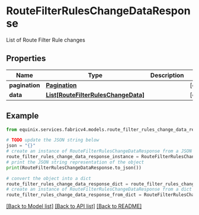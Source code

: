 # RouteFilterRulesChangeDataResponse

List of Route Filter Rule changes

## Properties

Name | Type | Description | Notes
------------ | ------------- | ------------- | -------------
**pagination** | [**Pagination**](Pagination.md) |  | [optional] 
**data** | [**List[RouteFilterRulesChangeData]**](RouteFilterRulesChangeData.md) |  | [optional] 

## Example

```python
from equinix.services.fabricv4.models.route_filter_rules_change_data_response import RouteFilterRulesChangeDataResponse

# TODO update the JSON string below
json = "{}"
# create an instance of RouteFilterRulesChangeDataResponse from a JSON string
route_filter_rules_change_data_response_instance = RouteFilterRulesChangeDataResponse.from_json(json)
# print the JSON string representation of the object
print(RouteFilterRulesChangeDataResponse.to_json())

# convert the object into a dict
route_filter_rules_change_data_response_dict = route_filter_rules_change_data_response_instance.to_dict()
# create an instance of RouteFilterRulesChangeDataResponse from a dict
route_filter_rules_change_data_response_from_dict = RouteFilterRulesChangeDataResponse.from_dict(route_filter_rules_change_data_response_dict)
```
[[Back to Model list]](../README.md#documentation-for-models) [[Back to API list]](../README.md#documentation-for-api-endpoints) [[Back to README]](../README.md)


